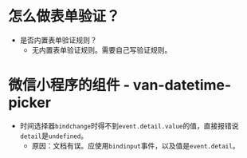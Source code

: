 # 怎么做表单验证？
* 是否内置表单验证规则？
    - 无内置表单验证规则。需要自己写验证规则。

# 微信小程序的组件 - van-datetime-picker
* 时间选择器```bindchange```时得不到```event.detail.value```的值，直接报错说```detail```是```undefined```。
    - 原因：文档有误。应使用```bindinput```事件，以及值是```event.detail```。

